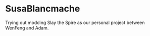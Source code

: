 # SusaBlancmache
 Trying out modding Slay the Spire as our personal project between WenFeng and Adam.
